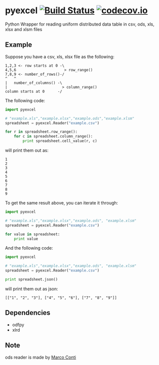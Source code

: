 # pyexcel [![Build Status](https://api.travis-ci.org/chfw/pyexcel.png)](http://travis-ci.org/chfw/pyexcel) [![codecov.io](https://codecov.io/github/chfw/pyexcel/coverage.png)](https://codecov.io/github/chfw/pyexcel)

Python Wrapper for reading uniform distributed data table in csv, ods, xls, xlsx and xlsm files


## Example

Suppose you have a csv, xls, xlsx file as the following:

```
1,2,3 <- row starts at 0 -\
4,5,6                      > row_range()
7,8,9 <- number_of_rows()-/
^   ^
|   number_of_columns() -\
|                         > column_range()
column starts at 0      -/
```

The following code:

```python
import pyexcel

# "example.xls","example.xlsx","example.ods","example.xlsm"
spreadsheet = pyexcel.Reader("example.csv") 

for r in spreadsheet.row_range():
    for c in spreadsheet.column_range():
        print spreadsheet.cell_value(r, c)
```

will print them out as:

```
1
2
3
4
5
6
7
8
9
```

To get the same result above, you can iterate it through:

```python
import pyexcel

# "example.xls","example.xlsx","example.ods", "example.xlsm"
spreadsheet = pyexcel.Reader("example.csv") 

for value in spreadsheet:
    print value
```

And the following code:

```python
import pyexcel

# "example.xls","example.xlsx","example.ods", "example.xlsm"
spreadsheet = pyexcel.Reader("example.csv") 

print spreadsheet.json()
```

will print them out as json:

```
[["1", "2", "3"], ["4", "5", "6"], ["7", "8", "9"]]
```

## Dependencies

* odfpy
* xlrd


## Note

ods reader is made by [Marco Conti](https://github.com/marcoconti83/read-ods-with-odfpy)